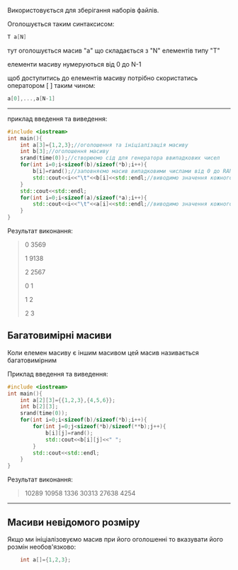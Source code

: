 Використовується для зберігання наборів файлів.

Оголошується таким синтаксисом: 
```c++
T a[N] 
```
тут оголошується масив \"а\" що складається з \"N\" елементів типу \"T\"

елементи масиву нумеруються від 0 до N-1

щоб доступитись до елементів масиву потрібно скористатись оператором \[ ]  таким чином:
```c++
a[0],...,a[N-1]
```

---

приклад введення та виведення:
```c++
#include <iostream>
int main(){
	int a[3]={1,2,3};//оголошення та ініціалізація масиву
	int b[3];//оголошення масиву
	srand(time(0));//створюємо сід для генератора ввипадкових чисел
	for(int i=0;i<sizeof(b)/sizeof(*b);i++){
		b[i]=rand();//заповняємо масив випадковими числами від 0 до RAND_MAX
		std::cout<<i<<"\t"<<b[i]<<std::endl;//виводимо значення кожного елемента масиву b
	}
	std::cout<<std::endl;
	for(int i=0;i<sizeof(a)/sizeof(*a);i++){
		std::cout<<i<<"\t"<<a[i]<<std::endl;//виводимо значення кожного елемента масиву a
	}
}
```

Результат виконання:

>0       3569
>
>1       9138
>
>2       2567
>
>0       1
>
>1       2
>
>2       3


## Багатовимірні масиви
Коли елемен масиву є іншим масивом цей масив називається багатовимірним

Приклад введення та виведення:
```c++
#include <iostream>
int main(){
	int a[2][3]={{1,2,3},{4,5,6}};
	int b[2][3];
	srand(time(0));
	for(int i=0;i<sizeof(b)/sizeof(*b);i++){
		for(int j=0;j<sizeof(*b)/sizeof(**b);j++){
			b[i][j]=rand();
			std::cout<<b[i][j]<<" ";
		}
		std::cout<<std::endl;
	}
}
```
Результат виконання:
>10289 10958 1336
>30313 27638 4254

---

## Масиви невідомого розміру
Якщо ми ініціалізовуємо масив при його оголошенні то вказувати його розмін необов'язково:
```c++
	int a[]={1,2,3};
```



